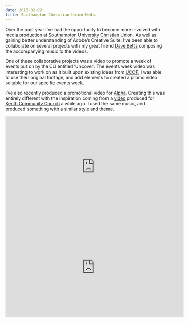 ```yaml
---
date: 2013-02-09
title: Southampton Christian Union Media
---
```


<BlogPostHeader />

Over the past year I&#8217;ve had the opportunity to become  more involved with media production at <a title="SUCU" href="http://sucu.org.uk/">Southampton University Christian Union</a>. As well as gaining better understanding of Adobe&#8217;s Creative Suite, I&#8217;ve been able to collaborate on several projects with my great friend <a href="http://davebetts.org.uk">Dave Betts</a> composing the accompanying music to the videos.

One of these collaborative projects was a video to promote a week of events put on by the CU entitled &#8216;Uncover&#8217;. The events week video was interesting to work on as it built upon existing ideas from <a title="UCCF" href="http://uccf.org.uk">UCCF</a>, I was able to use their original footage, and add elements to created a promo video suitable for our specific events week.

I&#8217;ve also recently produced a promotional video for <a title="Alpha" href="http://alpha.org">Alpha</a>. Creating this was entirely different  with the inspiration coming from a <a href="http://vimeo.com/25227351">video</a> produced for <a title="Kerith" href="http://kerith.co.uk">Kerith Community Church</a> a while ago. I used the same music, and produced something with a similar style and theme.

<iframe src="http://www.youtube.com/embed/yoQij3_ELMc" frameborder="0" width="560" height="315"></iframe>

<iframe src="http://www.youtube.com/embed/0jQs0mJO-uY" frameborder="0" width="560" height="315"></iframe>
